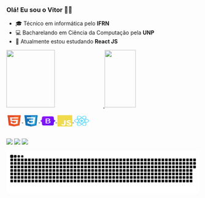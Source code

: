 ### Olá! Eu sou o Vitor 👋😀

- 🎓 Técnico em informática pelo **IFRN** 
- 💻 Bacharelando em Ciência da Computação pela **UNP**
- 🌱 Atualmente estou estudando **React JS**

<div>
  <a href="https://github.com/vi-costa">
  <img height="150em"  width = "50%" src="https://github-readme-stats.vercel.app/api?username=vi-costa&show_icons=true&theme=solarized-dark&include_all_commits=true&count_private=true"/>

  <img height="150em"  width = "40%" src="https://github-readme-stats.vercel.app/api/top-langs/?username=vi-costa&layout=compact&langs_count=7&theme=solarized-dark"/>

</div>
  
<div style="display: inline_block"><br>

  <img align="center" alt="Vi-HTML" height="30" width="40" src="https://raw.githubusercontent.com/devicons/devicon/master/icons/html5/html5-original.svg">
  <img align="center" alt="Vi-CSS" height="30" width="40" src="https://raw.githubusercontent.com/devicons/devicon/master/icons/css3/css3-original.svg">
  <img align="center" alt="Vi-Bootstrap" height="30" width="40" src="https://raw.githubusercontent.com/devicons/devicon/master/icons/bootstrap/bootstrap-original.svg">
    <img align="center" alt="Vi-Js" height="30" width="40" src="https://raw.githubusercontent.com/devicons/devicon/master/icons/javascript/javascript-plain.svg">
  <img align="center" alt="Vi-React" height="30" width="40" src="https://raw.githubusercontent.com/devicons/devicon/master/icons/react/react-original.svg">
  
</div>
  <br>
<div> 

  <a href = "mailto:vitorcosta-dev@gmail.com"><img src="https://img.shields.io/badge/Gmail-D14836?style=for-the-badge&logo=gmail&logoColor=white" target="_blank"></a>
  <a href="https://www.linkedin.com/in/vitorcosta-dev/" target="_blank"><img src="https://img.shields.io/badge/-LinkedIn-%230077B5?style=for-the-badge&logo=linkedin&logoColor=white" target="_blank"></a>
  <a href="" target="_blank"><img src="https://img.shields.io/badge/-Portf%C3%B3lio-brown?style=for-the-badge&logo=true" target="_blank"></a>

![Snake animation](https://github.com/vi-costa/vi-costa/blob/output/github-contribution-grid-snake.svg)

</div>
